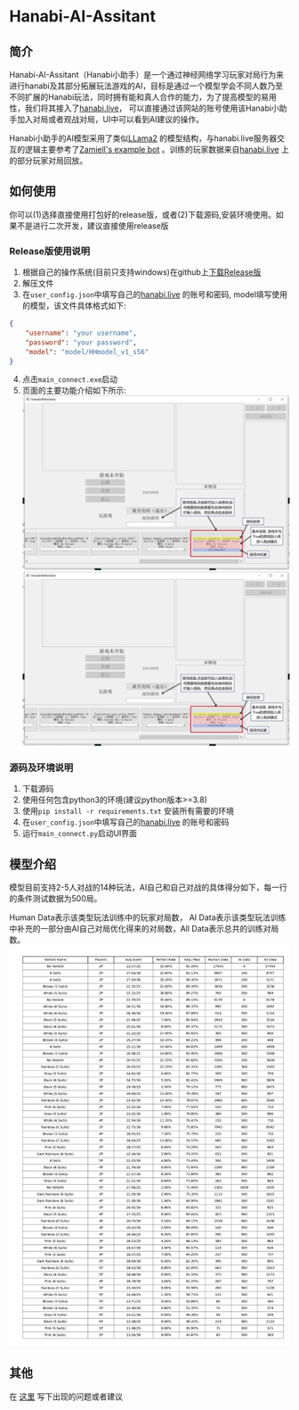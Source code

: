# Hanabi-AI-Assitant
## 简介
Hanabi-AI-Assitant（Hanabi小助手）是一个通过神经网络学习玩家对局行为来进行hanabi及其部分拓展玩法游戏的AI，目标是通过一个模型学会不同人数乃至不同扩展的Hanabi玩法，同时拥有能和真人合作的能力，为了提高模型的易用性，我们将其接入了[hanabi.live](https://hanab.live/)， 可以直接通过该网站的账号使用该Hanabi小助手加入对局或者观战对局，UI中可以看到AI建议的操作。

Hanabi小助手的AI模型采用了类似[LLama2](https://github.com/karpathy/llama2.c/) 的模型结构，与hanabi.live服务器交互的逻辑主要参考了[Zamiell's example bot](https://github.com/Hanabi-Live/hanabi-live-bot/) 。训练的玩家数据来自[hanabi.live](https://hanab.live/) 上的部分玩家对局回放。

## 如何使用
你可以(1)选择直接使用打包好的release版，或者(2)下载源码,安装环境使用。如果不是进行二次开发，建议直接使用release版
### Release版使用说明
1. 根据自己的操作系统(目前只支持windows)在github上[下载Release版](https://github.com/UnbSky/Hanabi-AI-Assitant/releases)
2. 解压文件
3. 在```user_config.json```中填写自己的[hanabi.live](https://hanab.live/) 的账号和密码, model填写使用的模型，该文件具体格式如下:
```json
{
    "username": "your username",
    "password": "your password",
    "model": "model/HHmodel_v1_s56"
}
```
4. 点击```main_connect.exe```启动
5. 页面的主要功能介绍如下所示:
![image](https://github.com/UnbSky/Hanabi-AI-Assitant/blob/main/pics/txt_ui1_zh.png)
![image](https://github.com/UnbSky/Hanabi-AI-Assitant/blob/main/pics/txt_ui1_zh.png)

### 源码及环境说明
1. 下载源码
2. 使用任何包含python3的环境(建议python版本>=3.8)
3. 使用```pip install -r requirements.txt``` 安装所有需要的环境
4. 在```user_config.json```中填写自己的[hanabi.live](https://hanab.live/) 的账号和密码
5. 运行```main_connect.py```启动UI界面

## 模型介绍
模型目前支持2-5人对战的14种玩法，AI自己和自己对战的具体得分如下，每一行的条件测试数据为500局。

Human Data表示该类型玩法训练中的玩家对局数， AI Data表示该类型玩法训练中补充的一部分由AI自己对局优化得来的对局数，All Data表示总共的训练对局数。
![image](https://github.com/UnbSky/Hanabi-AI-Assitant/blob/main/pics/score_table.png)
## 其他
 在 [这里](https://github.com/UnbSky/Hanabi-AI-Assitant/issues) 写下出现的问题或者建议

